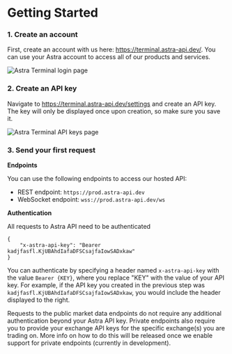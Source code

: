 # Getting Started

### 1. Create an account

First, create an account with us here: <https://terminal.astra-api.dev/>. You can use your Astra account to access all of our products and services.

![Astra Terminal login page](astra-terminal-login-page.png)


### 2. Create an API key

Navigate to <https://terminal.astra-api.dev/settings> and create an API key. The key will only be displayed once upon creation, so make sure you save it.

![Astra Terminal API keys page](astra-terminal-api-keys-page.png)


### 3. Send your first request

**Endpoints**

You can use the following endpoints to access our hosted API:

- REST endpoint: `https://prod.astra-api.dev`
- WebSocket endpoint: `wss://prod.astra-api.dev/ws`


**Authentication**

All requests to Astra API need to be authenticated

```
{
    "x-astra-api-key": "Bearer kadjfasfl.KjUBAhdIafaDFSCsajfaIowSADxkaw"
}
```

You can authenticate by specifying a header named `x-astra-api-key` with the value `Bearer {KEY}`, where you replace "KEY" with the value of your API key. For example, if the API key you created in the previous step was `kadjfasfl.KjUBAhdIafaDFSCsajfaIowSADxkaw`, you would include the header displayed to the right.

Requests to the public market data endpoints do not require any additional authentication beyond your Astra API key. Private endpoints also require you to provide your exchange API keys for the specific exchange(s) you are trading on. More info on how to do this will be released once we enable support for private endpoints (currently in development).

